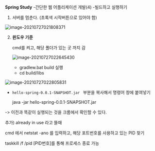 **Spring Study**  -간단한 웹 어플리케이션 개발(4) -빌드하고 실행하기

1. 서버를 멈춘다. (초록색 시작버튼으로 있어야 함)

![image-20210727021808371](C:\Users\이솔\AppData\Roaming\Typora\typora-user-images\image-20210727021808371.png)

2. **윈도우 기준**

   cmd를 켜고, 해당 폴더가 있는 곳 까지 감

   ![image-20210727022645430](C:\Users\이솔\AppData\Roaming\Typora\typora-user-images\image-20210727022645430.png)

   - gradlew.bat build 실행
   - cd build/libs

![image-20210727022805831](C:\Users\이솔\AppData\Roaming\Typora\typora-user-images\image-20210727022805831.png)

- `hello-spring-0.0.1-SNAPSHOT.jar ` 부분을 복사해서 명령어 창에 붙여넣기

  java -jar hello-spring-0.0.1-SNAPSHOT.jar

-> 이전과 똑같이 실행되는 것을 크롬에서 확인할 수 있다.

추가) already in use 라고 뜰때

cmd 에서 netstat -ano 를 입력하고, 해당 포트번호를 사용하고 있는 PID 찾기

taskkill /f /pid [PID번호]를 통해 프로세스 종료 가능

